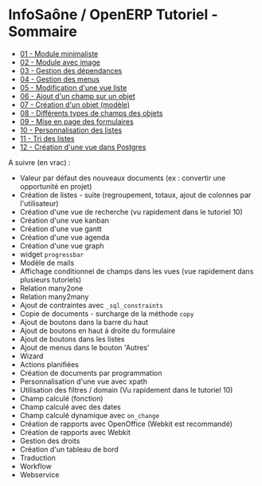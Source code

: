 InfoSaône / OpenERP Tutoriel - Sommaire
===================

* [01 - Module minimaliste                    ](https://github.com/tonygalmiche/openerp_tutoriel_01)
* [02 - Module avec image                     ](https://github.com/tonygalmiche/openerp_tutoriel_02)
* [03 - Gestion des dépendances               ](https://github.com/tonygalmiche/openerp_tutoriel_03)
* [04 - Gestion des menus                     ](https://github.com/tonygalmiche/openerp_tutoriel_04)
* [05 - Modification d'une vue liste          ](https://github.com/tonygalmiche/openerp_tutoriel_05)
* [06 - Ajout d'un champ sur un objet         ](https://github.com/tonygalmiche/openerp_tutoriel_06)
* [07 - Création d'un objet (modèle)          ](https://github.com/tonygalmiche/openerp_tutoriel_07)
* [08 - Différents types de champs des objets ](https://github.com/tonygalmiche/openerp_tutoriel_08)
* [09 - Mise en page des formulaires          ](https://github.com/tonygalmiche/openerp_tutoriel_09)
* [10 - Personnalisation des listes           ](https://github.com/tonygalmiche/openerp_tutoriel_10)
* [11 - Tri des listes                        ](https://github.com/tonygalmiche/openerp_tutoriel_11)
* [12 - Création d'une vue dans Postgres      ](https://github.com/tonygalmiche/openerp_tutoriel_12)





A suivre (en vrac) : 
* Valeur par défaut des nouveaux documents (ex : convertir une opportunité en projet)
* Création de listes - suite (regroupement, totaux, ajout de colonnes par l'utilisateur)
* Création d'une vue de recherche (vu rapidement dans le tutoriel 10)
* Création d'une vue kanban
* Création d'une vue gantt
* Création d'une vue agenda
* Création d'une vue graph
* widget `progressbar`
* Modèle de mails
* Affichage conditionnel de champs dans les vues (vue rapidement dans plusieurs tutoriels)
* Relation many2one
* Relation many2many
* Ajout de contraintes avec `_sql_constraints`
* Copie de documents - surcharge de la méthode `copy`
* Ajout de boutons dans la barre du haut
* Ajout de boutons en haut à droite du formulaire
* Ajout de boutons dans les listes
* Ajout de menus dans le bouton 'Autres'
* Wizard
* Actions planifiées
* Création de documents par programmation
* Personnalisation d'une vue avec xpath
* Utilisation des filtres / domain (Vu rapidement dans le tutoriel 10)
* Champ calculé (fonction)
* Champ calculé avec des dates
* Champ calculé dynamique avec `on_change`
* Création de rapports avec OpenOffice (Webkit est recommandé)
* Création de rapports avec Webkit
* Gestion des droits
* Création d'un tableau de bord
* Traduction
* Workflow
* Webservice
